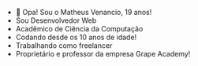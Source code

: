 - 👋 Opa! Sou o Matheus Venancio, 19 anos!
- Sou Desenvolvedor Web
- Acadêmico de Ciência da Computação
- Codando desde os 10 anos de idade!
- Trabalhando como freelancer
- Proprietário e professor da empresa Grape Academy!
